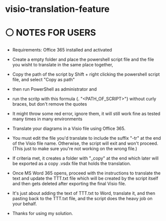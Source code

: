 # visio-translation-feature

# ⚪ NOTES FOR USERS

- Requirements: Office 365 installed and activated

- Create a empty folder and place the powershell script file and the file you wisht to translate in the same place together,
- Copy the path of the script by Shift + right clicking the powershell script file, and select "Copy as path"
- then run PowerShell as administrator and
- run the scritp with this formula {. "<PATH_OF_SCRIPT>"} without curly braces, but don't remove the quotes
- It might throw some red error, ignore them, it will still work fine as tested many times in many environments

- Translate your diagrams in a Visio file using Office 365.
- You must edit the file you'd translate to include the suffix "-tr" at the end of the Visio file name. Otherwise, the script will exit and won't proceed. (This just to make sure you're not working on the wrong file.)
- If criteria met, it creates a folder with "_copy" at the end which later will be exported as a copy .vsdx file that holds the translation.
- Once MS Word 365 opens, proceed with the instructions to translate the text and update the TTT.txt file which will be created by the script itself and then gets deleted after exporting the final Visio file.
- It's just about adding the text of TTT.txt to Word, translate it, and then pasting back to the TTT.txt file, and the script does the heavy job on your behalf.

- Thanks for using my solution.
